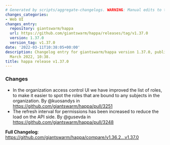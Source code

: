 ```yaml
---
# Generated by scripts/aggregate-changelogs. WARNING: Manual edits to this files will be overwritten.
changes_categories:
- Web UI
changes_entry:
  repository: giantswarm/happa
  url: https://github.com/giantswarm/happa/releases/tag/v1.37.0
  version: 1.37.0
  version_tag: v1.37.0
date: '2022-03-11T10:38:05+00:00'
description: Changelog entry for giantswarm/happa version 1.37.0, published on 11
  March 2022, 10:38.
title: happa release v1.37.0
---
```


### Changes

* In the organization access control UI we have improved the list of roles, to make it easier to spot the roles that are bound to any subjects in the organization. By @kuosandys in https://github.com/giantswarm/happa/pull/3251
* The refresh interval for permissions has been increased to reduce the load on the API side. By @gusevda in https://github.com/giantswarm/happa/pull/3248

**Full Changelog**: https://github.com/giantswarm/happa/compare/v1.36.2...v1.37.0
